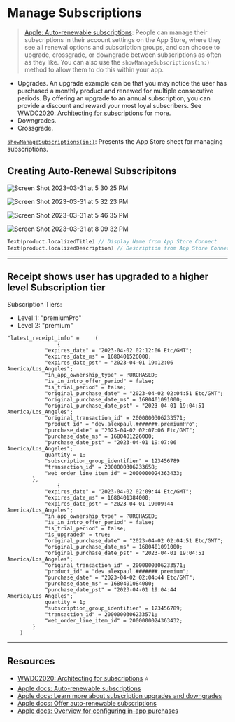 # Manage Subscriptions 

> [Apple: Auto-renewable subscriptions](https://developer.apple.com/app-store/subscriptions/): People can manage their subscriptions in their account settings on the App Store, where they see all renewal options and subscription groups, and can choose to upgrade, crossgrade, or downgrade between subscriptions as often as they like. You can also use the `showManageSubscriptions(in:)` method to allow them to do this within your app. 

* Upgrades. An upgrade example can be that you may notice the user has purchased a monthly product and renewed for multiple consecutive periods. By offering an upgrade to an annual subscription, you can provide a discount and reward your most loyal subscribers. See [WWDC2020: Architecting for subscriptions](https://developer.apple.com/videos/play/wwdc2020/10671) for more.
* Downgrades.
* Crossgrade. 

[`showManageSubscriptions(in:)`](https://developer.apple.com/documentation/storekit/appstore/3803198-showmanagesubscriptions): Presents the App Store sheet for managing subscriptions.

## Creating Auto-Renewal Subscripitons 

![Screen Shot 2023-03-31 at 5 30 25 PM](https://user-images.githubusercontent.com/1819208/229236297-caf16c0b-bf43-4584-9fcc-85c8caa74d46.png)

![Screen Shot 2023-03-31 at 5 32 23 PM](https://user-images.githubusercontent.com/1819208/229236625-d578355f-79a5-4319-85b5-521f5cad5e39.png)

![Screen Shot 2023-03-31 at 5 46 35 PM](https://user-images.githubusercontent.com/1819208/229238775-b6f32341-7938-4aa8-8c9f-a2f8a9626319.png)

![Screen Shot 2023-03-31 at 8 09 32 PM](https://user-images.githubusercontent.com/1819208/229255055-8be72927-69f4-4765-9966-cac2d150dba6.png)

```swift
Text(product.localizedTitle) // Display Name from App Store Connect
Text(product.localizedDescription) // Description from App Store Connect
```

***

## Receipt shows user has upgraded to a higher level Subscription tier 

Subscription Tiers:   
* Level 1: "premiumPro"
* Level 2: "premium"

```
"latest_receipt_info" =     (
                {
            "expires_date" = "2023-04-02 02:12:06 Etc/GMT";
            "expires_date_ms" = 1680401526000;
            "expires_date_pst" = "2023-04-01 19:12:06 America/Los_Angeles";
            "in_app_ownership_type" = PURCHASED;
            "is_in_intro_offer_period" = false;
            "is_trial_period" = false;
            "original_purchase_date" = "2023-04-02 02:04:51 Etc/GMT";
            "original_purchase_date_ms" = 1680401091000;
            "original_purchase_date_pst" = "2023-04-01 19:04:51 America/Los_Angeles";
            "original_transaction_id" = 2000000306233571;
            "product_id" = "dev.alexpaul.#######.premiumPro";
            "purchase_date" = "2023-04-02 02:07:06 Etc/GMT";
            "purchase_date_ms" = 1680401226000;
            "purchase_date_pst" = "2023-04-01 19:07:06 America/Los_Angeles";
            quantity = 1;
            "subscription_group_identifier" = 123456789
            "transaction_id" = 2000000306233658;
            "web_order_line_item_id" = 2000000024363433;
        },
                {
            "expires_date" = "2023-04-02 02:09:44 Etc/GMT";
            "expires_date_ms" = 1680401384000;
            "expires_date_pst" = "2023-04-01 19:09:44 America/Los_Angeles";
            "in_app_ownership_type" = PURCHASED;
            "is_in_intro_offer_period" = false;
            "is_trial_period" = false;
            "is_upgraded" = true;
            "original_purchase_date" = "2023-04-02 02:04:51 Etc/GMT";
            "original_purchase_date_ms" = 1680401091000;
            "original_purchase_date_pst" = "2023-04-01 19:04:51 America/Los_Angeles";
            "original_transaction_id" = 2000000306233571;
            "product_id" = "dev.alexpaul.#######.premium";
            "purchase_date" = "2023-04-02 02:04:44 Etc/GMT";
            "purchase_date_ms" = 1680401084000;
            "purchase_date_pst" = "2023-04-01 19:04:44 America/Los_Angeles";
            quantity = 1;
            "subscription_group_identifier" = 123456789;
            "transaction_id" = 2000000306233571;
            "web_order_line_item_id" = 2000000024363432;
        }
    )
```

***

## Resources 

* [WWDC2020: Architecting for subscriptions](https://developer.apple.com/videos/play/wwdc2020/10671) ⭐️
* [Apple docs: Auto-renewable subscriptions](https://developer.apple.com/app-store/subscriptions/)
* [Apple docs: Learn more about subscription upgrades and downgrades](https://developer.apple.com/go/?id=subscriptions-overview)
* [Apple docs: Offer auto-renewable subscriptions](https://developer.apple.com/help/app-store-connect/manage-subscriptions/offer-auto-renewable-subscriptions)
* [Apple docs: Overview for configuring in-app purchases](https://developer.apple.com/help/app-store-connect/configure-in-app-purchase-settings/overview-for-configuring-in-app-purchases)
